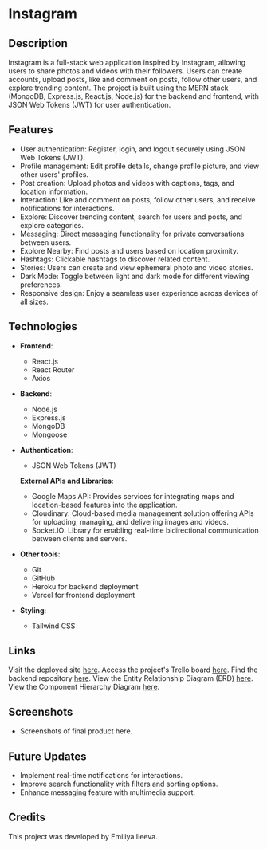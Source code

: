 # Instagram

## Description

Instagram is a full-stack web application inspired by Instagram, allowing users to share photos and videos with their followers. Users can create accounts, upload posts, like and comment on posts, follow other users, and explore trending content. The project is built using the MERN stack (MongoDB, Express.js, React.js, Node.js) for the backend and frontend, with JSON Web Tokens (JWT) for user authentication.

## Features

- User authentication: Register, login, and logout securely using JSON Web Tokens (JWT).
- Profile management: Edit profile details, change profile picture, and view other users' profiles.
- Post creation: Upload photos and videos with captions, tags, and location information.
- Interaction: Like and comment on posts, follow other users, and receive notifications for interactions.
- Explore: Discover trending content, search for users and posts, and explore categories.
- Messaging: Direct messaging functionality for private conversations between users.
- Explore Nearby: Find posts and users based on location proximity.
- Hashtags: Clickable hashtags to discover related content.
- Stories: Users can create and view ephemeral photo and video stories.
- Dark Mode: Toggle between light and dark mode for different viewing preferences.
- Responsive design: Enjoy a seamless user experience across devices of all sizes.

## Technologies

- **Frontend**:

  - React.js
  - React Router
  - Axios

- **Backend**:

  - Node.js
  - Express.js
  - MongoDB
  - Mongoose

- **Authentication**:

  - JSON Web Tokens (JWT)

  **External APIs and Libraries**:

  - Google Maps API: Provides services for integrating maps and location-based features into the application.
  - Cloudinary: Cloud-based media management solution offering APIs for uploading, managing, and delivering images and videos.
  - Socket.IO: Library for enabling real-time bidirectional communication between clients and servers.

- **Other tools**:

  - Git
  - GitHub
  - Heroku for backend deployment
  - Vercel for frontend deployment

- **Styling**:
  - Tailwind CSS

## Links

Visit the deployed site [here](link-to-deployed-site).
Access the project's Trello board [here](https://trello.com/b/XpuHwdJ5/instagram-mern-stack).
Find the backend repository [here](https://github.com/emmyileeva/Backend-Instagram).
View the Entity Relationship Diagram (ERD) [here](https://lucid.app/lucidchart/a6fc04e8-4f5d-42f0-98d8-6d4c0d3d3bab/edit?beaconFlowId=23408A01D8608450&invitationId=inv_bbf58c00-d5f8-4e25-9e6a-f4812c17c496&page=0_0#).
View the Component Hierarchy Diagram [here](https://lucid.app/lucidchart/1c6b8ee6-b632-4835-aab7-e48f105b70a9/edit?beaconFlowId=1B606789F058EA9B&invitationId=inv_5c978f88-e6af-45bf-a65d-a899126d4d6d&page=0_0).

## Screenshots

- Screenshots of final product here.

## Future Updates

- Implement real-time notifications for interactions.
- Improve search functionality with filters and sorting options.
- Enhance messaging feature with multimedia support.

## Credits

This project was developed by Emiliya Ileeva.
